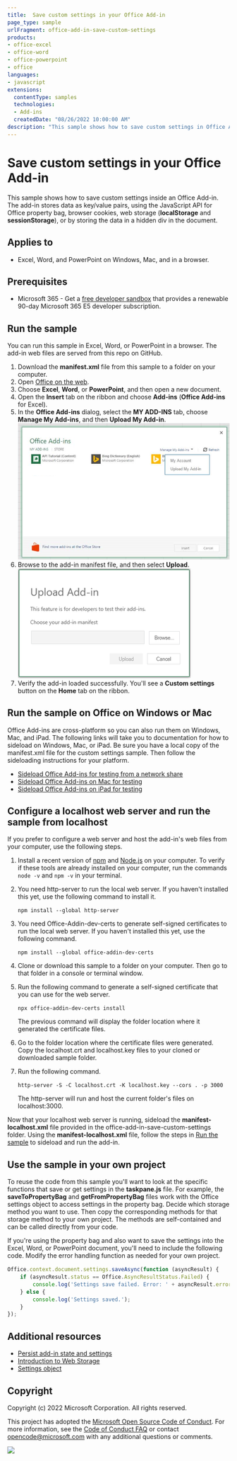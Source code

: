 ```yaml
---
title:  Save custom settings in your Office Add-in
page_type: sample
urlFragment: office-add-in-save-custom-settings
products:
- office-excel
- office-word
- office-powerpoint
- office
languages:
- javascript
extensions:
  contentType: samples
  technologies:
  - Add-ins
  createdDate: "08/26/2022 10:00:00 AM"
description: "This sample shows how to save custom settings in Office Add-in."
---
```


# Save custom settings in your Office Add-in

This sample shows how to save custom settings inside an Office Add-in. The add-in stores data as key/value pairs, using the JavaScript API for Office property bag, browser cookies, web storage (**localStorage** and **sessionStorage**), or by storing the data in a hidden div in the document.

## Applies to

- Excel, Word, and PowerPoint on Windows, Mac, and in a browser.

## Prerequisites

- Microsoft 365 - Get a [free developer sandbox](https://developer.microsoft.com/microsoft-365/dev-program#Subscription) that provides a renewable 90-day Microsoft 365 E5 developer subscription.

## Run the sample

You can run this sample in Excel, Word, or PowerPoint in a browser. The add-in web files are served from this repo on GitHub.

1. Download the **manifest.xml** file from this sample to a folder on your computer.
1. Open [Office on the web](https://office.live.com/).
1. Choose **Excel**, **Word**, or **PowerPoint**, and then open a new document.
1. Open the **Insert** tab on the ribbon and choose **Add-ins** (**Office Add-ins** for Excel).
1. In the **Office Add-ins** dialog, select the **MY ADD-INS** tab, choose **Manage My Add-ins**, and then **Upload My Add-in**.
   ![The Office Add-ins dialog with a drop-down in the upper right reading "Manage my add-ins" and a drop-down below it with the option "Upload My Add-in"](../../Samples/images/office-add-ins-my-account.png)
1. Browse to the add-in manifest file, and then select **Upload**.
   ![The upload add-in dialog with buttons for browse, upload, and cancel.](../../Samples/images/upload-add-in.png)
1. Verify the add-in loaded successfully. You'll see a **Custom settings** button on the **Home** tab on the ribbon.

## Run the sample on Office on Windows or Mac

Office Add-ins are cross-platform so you can also run them on Windows, Mac, and iPad. The following links will take you to documentation for how to sideload on Windows, Mac, or iPad. Be sure you have a local copy of the manifest.xml file for the custom settings sample. Then follow the sideloading instructions for your platform.

- [Sideload Office Add-ins for testing from a network share](https://learn.microsoft.com/office/dev/add-ins/testing/create-a-network-shared-folder-catalog-for-task-pane-and-content-add-ins)
- [Sideload Office Add-ins on Mac for testing](https://learn.microsoft.com/office/dev/add-ins/testing/sideload-an-office-add-in-on-mac)
- [Sideload Office Add-ins on iPad for testing](https://learn.microsoft.com/office/dev/add-ins/testing/sideload-an-office-add-in-on-ipad)

## Configure a localhost web server and run the sample from localhost

If you prefer to configure a web server and host the add-in's web files from your computer, use the following steps.

1. Install a recent version of [npm](https://www.npmjs.com/get-npm) and [Node.js](https://nodejs.org/) on your computer. To verify if these tools are already installed on your computer, run the commands `node -v` and `npm -v` in your terminal.

1. You need http-server to run the local web server. If you haven't installed this yet, use the following command to install it.

    ```console
    npm install --global http-server
    ```

1. You need Office-Addin-dev-certs to generate self-signed certificates to run the local web server. If you haven't installed this yet, use the following command.

    ```console
    npm install --global office-addin-dev-certs
    ```

1. Clone or download this sample to a folder on your computer. Then go to that folder in a console or terminal window.
1. Run the following command to generate a self-signed certificate that you can use for the web server.

    ```console
    npx office-addin-dev-certs install
    ```

    The previous command will display the folder location where it generated the certificate files.

1. Go to the folder location where the certificate files were generated. Copy the localhost.crt and localhost.key files to your cloned or downloaded sample folder.

1. Run the following command.

    ```console
    http-server -S -C localhost.crt -K localhost.key --cors . -p 3000
    ```

    The http-server will run and host the current folder's files on localhost:3000.

Now that your localhost web server is running, sideload the **manifest-localhost.xml** file provided in the office-add-in-save-custom-settings folder. Using the **manifest-localhost.xml** file, follow the steps in [Run the sample](#run-the-sample) to sideload and run the add-in.

## Use the sample in your own project

To reuse the code from this sample you'll want to look at the specific functions that save or get settings in the **taskpane.js** file. For example, the **saveToPropertyBag** and **getFromPropertyBag** files work with the Office settings object to access settings in the property bag. Decide which storage method you want to use. Then copy the corresponding methods for that storage method to your own project. The methods are self-contained and can be called directly from your code.

If you're using the property bag and also want to save the settings into the Excel, Word, or PowerPoint document, you'll need to include the following code. Modify the error handling function as needed for your own project.

```javascript
Office.context.document.settings.saveAsync(function (asyncResult) {
    if (asyncResult.status == Office.AsyncResultStatus.Failed) {
        console.log('Settings save failed. Error: ' + asyncResult.error.message);
    } else {
        console.log('Settings saved.');
    }
});
```

## Additional resources

- [Persist add-in state and settings](https://learn.microsoft.com/office/dev/add-ins/develop/persisting-add-in-state-and-settings)
- [Introduction to Web Storage](http://msdn.microsoft.com/library/cc197062(VS.85).aspx)
- [Settings object](https://learn.microsoft.com/javascript/api/office/office.settings)

## Copyright

Copyright (c) 2022 Microsoft Corporation. All rights reserved.

This project has adopted the [Microsoft Open Source Code of Conduct](https://opensource.microsoft.com/codeofconduct/). For more information, see the [Code of Conduct FAQ](https://opensource.microsoft.com/codeofconduct/faq/) or contact [opencode@microsoft.com](mailto:opencode@microsoft.com) with any additional questions or comments.

<img src="https://pnptelemetry.azurewebsites.net/pnp-officeaddins/samples/office-add-in-save-custom-settings" />